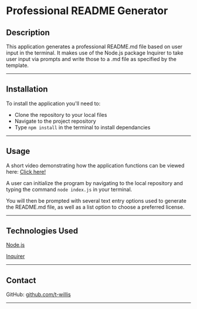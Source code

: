 # Professional README Generator

## Description

This application generates a professional README.md file based on user input in the terminal. It makes use of the Node.js package Inquirer to take user input via prompts and write those to a .md file as specified by the template.

---
## Installation

To install the application you'll need to:

- Clone the repository to your local files
- Navigate to the project repository
- Type `npm install` in the terminal to install dependancies

---
## Usage

A short video demonstrating how the application functions can be viewed here: [Click here!](https://drive.google.com/file/d/1uS0d39GAQoPNwZ-jRO2O_y-_PVpI3pnm/view?usp=sharing)

A user can initialize the program by navigating to the local repository and typing the command `node index.js` in your terminal.

You will then be prompted with several text entry options used to generate the README.md file, as well as a list option to choose a preferred license.

---

## Technologies Used

[Node.js](https://nodejs.org/en)

[Inquirer](https://www.npmjs.com/package//inquirer)

---
## Contact

GitHub: [github.com/t-willis](https://github.com/t-willis)

---
